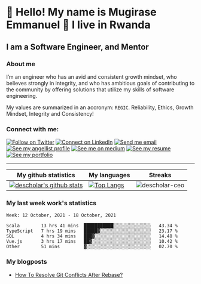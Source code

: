 # :handshake: Hello! My name is Mugirase Emmanuel :man: I live in Rwanda

## I am a Software Engineer, and Mentor
### About me
I’m an engineer who has an avid and consistent growth mindset, who believes strongly in integrity, and who has ambitious goals of contributing to the community by offering solutions that utilize my skills of software engineering.

My values are summarized in an accronym: `REGIC`. Reliability, Ethics, Growth Mindset, Integrity and Consistency!

### Connect with me:

[![Follow on Twitter](https://img.shields.io/badge/--twitter?label=Twitter&logo=Twitter&style=social)](https://twitter.com/descholar3) [![Connect on LinkedIn](https://img.shields.io/badge/--linkedin?label=LinkedIn&logo=LinkedIn&style=social)](https://www.linkedin.com/in/mugirase-emmanuel) [![Send me email](https://img.shields.io/badge/--gmail?label=Gmail&logo=Gmail&style=social)](mailto:emmamugira@gmail.com) [![See my angellist profile](https://img.shields.io/badge/--angellist?label=AngelList&logo=AngelList&style=social)](https://angel.co/u/mugirase-emmanuel-1) [![See me on medium](https://img.shields.io/badge/--medium?label=Medium&logo=medium&style=social)](https://medium.com/@emmamugira) [![See my resume](https://img.shields.io/badge/--resume?label=Resume&logo=resume&style=social)](./assets/mugirase-emmanuel-resume.pdf) [![See my portfolio](https://img.shields.io/badge/--portfolio?label=Portfolio&logo=portfolio&style=social)](https://descholar.netlify.app/)
___

|My github statistics|My languages|Streaks|
|-|-|-|
|[![descholar's github stats](https://github-readme-stats.vercel.app/api?username=descholar-ceo&show_icons=true&theme=dark&hide_title=true)](https://github.com/descholar-ceo)|[![Top Langs](https://github-readme-stats.vercel.app/api/top-langs/?username=descholar-ceo&show_icons=true&theme=dark&layout=compact&hide_title=true)](https://github.com/descholar-ceo)|![descholar-ceo](https://github-readme-streak-stats.herokuapp.com/?user=descholar-ceo&theme=dark)

### My last week work's statistics
<!--START_SECTION:waka-->
```text
Week: 12 October, 2021 - 18 October, 2021

Scala        13 hrs 41 mins  ███████████░░░░░░░░░░░░░░   43.34 % 
TypeScript   7 hrs 19 mins   █████▓░░░░░░░░░░░░░░░░░░░   23.17 % 
SQL          4 hrs 34 mins   ███▓░░░░░░░░░░░░░░░░░░░░░   14.48 % 
Vue.js       3 hrs 17 mins   ██▓░░░░░░░░░░░░░░░░░░░░░░   10.42 % 
Other        51 mins         ▓░░░░░░░░░░░░░░░░░░░░░░░░   02.70 % 
```
<!--END_SECTION:waka-->
### My blogposts
<!-- BLOG-POST-LIST:START -->
- [How To Resolve Git Conflicts After Rebase?](https://medium.com/@emmamugira/how-to-resolve-git-conflicts-after-rebase-e4afde1eab1?source=rss-e9c027d169e1------2)
<!-- BLOG-POST-LIST:END -->
